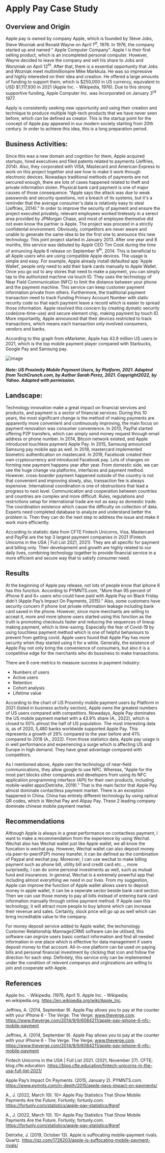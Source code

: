 # Apply Pay Case Study

## Overview and Origin
Apple pay is owned by company Apple, which is founded by Steve Jobs, Steve Wozniak and Ronald Wayne on April 1<sup>st</sup>, 1976. In 1976, the company started up and named " Apple Computer Company". Apple I is their first selling product, which is an incompleted personal computer. However, Wayne decided to leave the company and sell his share to Jobs and Wonzniak on April 12<sup>th</sup>. After that, there is a essential opportunity that Jobs and Wozniak meet multimillionaire Mike Markkula. He was so impressive and highly interested on their idea and creation. He offered a large amounts of funding to support them, which is $250,000 in US currency, equivalent to USD $1,117,930 in 2021 (Apple Inc. - Wikipedia, 1976). Due to this strong supportive funding, Apple Computer Inc. was incorporated on January 3<sup>rd</sup> 1977. 

Apply is consistently seeking new opportunity and using their creation and technique to produce multiple high-tech products that we have never seen before, which can be defined as creator. This is the startup point for the concept of Apple pay appeared in our modern society starting from 20th century. In order to achieve this idea, this is a long preparation period.

## Business Activities:
Since this was a new domain and cognition for them, Apple acquired startups, hired executives and filed patents related to payments (Jeffries, 2014). Also, they corporated with VISA, Mastecard and American Express to work on this project together and see how to make it work through electronic devices. Nowadays traditional methods of payments are not sercured enough, there are lots of cases happened related to theft and private information stolen. Physical bank card payment is one of major causes of those consequence. "Apple says the attack was due to weak passwords and security questions, not a breach of its systems, but it's a reminder that the average consumer's data is relatively easy to steal (Jeffries, 2014)." In order to improve the security of payment and ensure the project executed privately, relevant employees worked tirelessly in a serect area provided by JPMorgan Chase, and most of employee themselve did not even know the partner is Apple. The project was proceed in a strictly confidental environment. Obviously, competitors are never aware and unable to generate the same idea to be the first one to announce this new technology. This joint project started in January 2013. After one year and 8 months, this service was debuted by Apple CEO Tim Cook during the time of annuncing Apple 6 release on September 9<sup>th</sup>, 2014. This is beneficial to all Apple users who are using compatible Apple devices. The usage is simple and easy. For example, Apple already install defaulted app 'Apple Wallet', people only need to add their bank cards manually to Apple Wallet. Once you go out to any stores that need to make a payment, you can simply tap to the authorized machine via touch ID. They uses the technology of Near Field Communication (NFC) to limit the distance between your phone and the payment machine. This service can keep customer payment information private from others. Furthermore, the traditional payment transaction need to track Funding Primary Account Number with static recurity code so that each payment leave a record which is easier to spread those information. Apple resolved this concern by creating dymatic security code(one-time-use) and secure element chip, making payment by touch ID. More importantly, Apple announced that their devices restricted to track transactions, which means each transaction only involved consumers, vendors and banks.

According to this graph from eMarketer, Apple has 43.9 million US users in 2021, which is the top mobile payment player compared with Starbucks, Google Pay and Samsung pay.

![image](https://user-images.githubusercontent.com/110322673/184510044-316d1031-09f6-4230-b7a5-4982868bc78e.png)

##### Note: US Proximity Mobile Payment Users, by Platform, 2021. Adapted from TechCrunch.com, by Author Sarah Perez, 2021. Copyright2022, by Yahoo. Adapted with permission.

## Landscape:

Technology innovation make a great impact on financial services and products, and payment is a sector of financial services.  During this 10 years, the most significant change is the method of making payments are apparently more convenient and continuously improving, the main focus on payment renovation was consumer convenience. In 2013, PayPal started offering P2P transfers, which can simply send money request through email address or phone number. In 2014, Bitcoin network existed, and Apple introduced touchless payment Apple Pay. In 2015, Samsung announced Samsung pay mobile app as well. In 2018, mastercard implemented biometric authentication on mastercard. In 2019, Facebook created their own cryptocurrency and introduced Facebook pay. Lots of changes on forming new payment happens year after year. From domestic side, we can see the huge change via platforms, interfaces and payment method. However, cross-boarder payment happened outside of the country is not that convenient and improving slowly, also, transaction fee is always expensive. International coordination is one of obstructions that lead a progress to next level. Communication and cooperation between countries and countries are complex and more difficult. Rules, regulations and restrictions setup for international trade are not as easy as domestic trade. The coordination existence which cause the difficulty on collection of data. Experts need completed database to analyze and understand better the problem is. Then they can do the next step to address the issue and make it work more efficiently.

According to statistic data from CFTE Fintech Unicorns, Visa, Mastercard and PayPal are the top 3 largest payment companies in 2021 (Fintech Unicorns in the USA | Full List 2021, 2021). They are all specific for payment and billing only. Their developmemt and growth are highly related to our daily lives, combining technology together to provide financial service in a more efficient and secure way that to satisfy consumer need. 

## Results

At the beginning of Apple pay release, not lots of people know that iphone 6 has this function. According to PYMNTS.com, "More than 95 percent of iPhone 6 and 6+ users who could have paid with Apple Pay on Black Friday didn’t (Apple Pay’s Impact On Payments, 2015)." Also, some customers have security concern if phone lost private information leakage including bank card saved in the phone. However, since more merchants are willing to accept it, more and more iphone users started using this function as the truth is promoting checkouts faster and reducing the sequences of lineup making payment, which is time-saving. Especially the fear of Covid-19 by using touchless payment method which is one of helpful behaviours to prevent from getting covid. Apple users found that Apple Pay has more security when they started using it for a while. Generally, the existence of Apple Pay not only bring the convenience of consumers, but also it is a conpetitive edge for the merchants who do bussiness to make transactions. 

There are 6 core metrics to measure success in payment industry:

- Numbers of users
- Active users
- Retention
- Cohort analysis
- Lifetime value

According to the chart of US Proximity mobile payment users by Platform in 2021 (listed in business activity section), Apple owns the greatest numbers of US users compared with competitors. Nowadays, Apple Pay dominates the US mobile payment market with a 43.9% share (A., 2022), which is closed to 50% almost the half of US population. The most interesting data is, as of 2020, 5,480 banks worldwide supported Apple Pay. This represents a growth of 29% compared to the year before and 41% compared to 2018 (A., 2022). From those statistics data, Apple pay usage is in well performance and experiencing a surge which is affecting US and Europe in high demand.  They have great advantage compared with competitors.  

As I mentioned above, Apple own the technology of near-field communications, they allow google to use NPC. Whereas,  "Apple for the most part blocks other companies and developers from using its NFC application programming interface (API) for their own products, including mobile-wallet apps(Detrixhe, 2019)." That is the main factor that Apple Pay almost dominate contactless payment market. There is an exception happened in China. China has entirely different technology by using optical QR codes, which is Wechat Pay and Alipay Pay. These 2 leading company dominate chinese mobile payment market. 

## Recommendations

Although Apple is always in a great performance on contactless payment, I want to make a recommendation from the experience by using Wechat. Wechat also has Wechat wallet just like Apple wallet, we all know the funcation is wechat pay. However, Wechat wallet can also deposit money via peer-to-peer(P2P) money transfer, it can be defined as the combination of Paypal and wechat pay. Moreover, I can use wechat to make billing payment such as phone bill, utility bill and credit card etc..., more surprisedly, I can do some personal investments as well, such as mutual fund and insurances. In general, Wechat is a extremely powerful app that including almost everything we need in our lives. From my suggestion, Apple can improve the function of Apple wallet allows users to deposit money in apple wallet, it can be a seperate sector beside bank card section. Then we can use those money to pay all bills instead of entering bank card information manually through online payment method. If Apple own this technology, it will attract more people to buy iphone which can increase their revenue and sales. Certainly, stock price will go up as well which can bring increditable value to the company. 

For money deposit service added to Apple wallet,  the techonology Customer Relationship Mannage(CRM) software can be utilised,  this software can orgnize users basic contact information and find all needed information in one place which is effective for data management if users deposit money to that account. All-in-one platform can be used on paying bills and personal financial investment by clicking that icon and follow the direction for each step. Definitely, this service only can be implemented under the condition of relevent companys and orginzations are willing to join and cooperate with Apple. 


## References

Apple Inc. - Wikipedia. (1976, April 1). Apple Inc. - Wikipedia; en.wikipedia.org. https://en.wikipedia.org/wiki/Apple_Inc.

Jeffries, A. (2014, September 9). Apple Pay allows you to pay at the counter with your iPhone 6 - The Verge. The Verge; www.theverge.com. https://www.theverge.com/2014/9/9/6084211/apple-pay-iphone-6-nfc-mobile-payment

Jeffries, A. (2014, September 9). Apple Pay allows you to pay at the counter with your iPhone 6 - The Verge. The Verge; www.theverge.com. https://www.theverge.com/2014/9/9/6084211/apple-pay-iphone-6-nfc-mobile-payment

Fintech Unicorns in the USA | Full List 2021. (2021, November 27). CFTE; blog.cfte.education. https://blog.cfte.education/fintech-unicorns-in-the-usa-full-list-2021/

Apple Pay’s Impact On Payments. (2015, January 2). PYMNTS.com. https://www.pymnts.com/in-depth/2015/apple-pays-impact-on-payments/

A., J. (2022, March 10). 10+ Apple Pay Statistics That Show Mobile Payments Are the Future. Fortunly; fortunly.com. https://fortunly.com/statistics/apple-pay-statistics/#gref

A., J. (2022, March 10). 10+ Apple Pay Statistics That Show Mobile Payments Are the Future. Fortunly; fortunly.com. https://fortunly.com/statistics/apple-pay-statistics/#gref

Detrixhe, J. (2019, October 13). Apple is suffocating mobile-payment rivals. Quartz. https://qz.com/1726203/apple-is-suffocating-mobile-payment-rivals/
